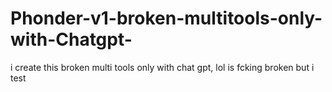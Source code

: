 # Phonder-v1-broken-multitools-only-with-Chatgpt-
i create this broken multi tools only with chat gpt, lol is fcking broken but i test
